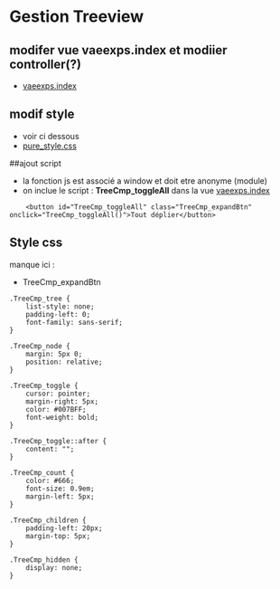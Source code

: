 
# Gestion Treeview


## modifer vue vaeexps.index et modiier controller(?)
- [vaeexps.index](../srcLaravel/resources/views/vaeexps/index.blade.php)

## modif style
- voir ci dessous
- [pure_style.css](../srcLaravel/public/build/assets/pure_style.css) 

##ajout script
- la fonction js est associé a window et doit etre anonyme (module)
- on inclue le script : **TreeCmp_toggleAll** dans la vue [vaeexps.index](../srcLaravel/resources/views/vaeexps/index.blade.php)
```
	<button id="TreeCmp_toggleAll" class="TreeCmp_expandBtn" onclick="TreeCmp_toggleAll()">Tout déplier</button>
```

## Style css
manque ici : 
- TreeCmp_expandBtn

```
.TreeCmp_tree {
    list-style: none;
    padding-left: 0;
    font-family: sans-serif;
}

.TreeCmp_node {
    margin: 5px 0;
    position: relative;
}

.TreeCmp_toggle {
    cursor: pointer;
    margin-right: 5px;
    color: #007BFF;
    font-weight: bold;
}

.TreeCmp_toggle::after {
    content: "";
}

.TreeCmp_count {
    color: #666;
    font-size: 0.9em;
    margin-left: 5px;
}

.TreeCmp_children {
    padding-left: 20px;
    margin-top: 5px;
}

.TreeCmp_hidden {
    display: none;
}
```

